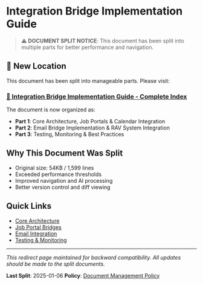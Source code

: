# Integration Bridge Implementation Guide

> **⚠️ DOCUMENT SPLIT NOTICE**: This document has been split into multiple parts for better performance and navigation.

## 📍 New Location

This document has been split into manageable parts. Please visit:

### [📑 Integration Bridge Implementation Guide - Complete Index](./integration-bridge-implementation-guide/00-index.md)

The document is now organized as:
- **Part 1**: Core Architecture, Job Portals & Calendar Integration
- **Part 2**: Email Bridge Implementation & RAV System Integration
- **Part 3**: Testing, Monitoring & Best Practices

## Why This Document Was Split

- Original size: 54KB / 1,599 lines
- Exceeded performance thresholds
- Improved navigation and AI processing
- Better version control and diff viewing

## Quick Links

- [Core Architecture](./integration-bridge-implementation-guide/01-integration-bridge-implementation-guide.md)
- [Job Portal Bridges](./integration-bridge-implementation-guide/01-integration-bridge-implementation-guide.md#2-job-portal-bridges)
- [Email Integration](./integration-bridge-implementation-guide/02-5-email-bridge-implementation.md)
- [Testing & Monitoring](./integration-bridge-implementation-guide/03-10-testing-monitoring.md)

---

*This redirect page maintained for backward compatibility. All updates should be made to the split documents.*

**Last Split**: 2025-01-06
**Policy**: [Document Management Policy](../../0.x-project-overview/0.3-standards/03-document-management-policy.md)